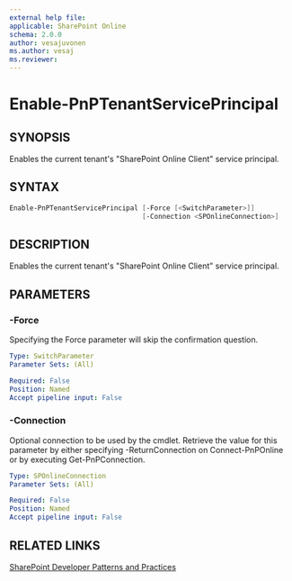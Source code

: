 ```yaml
---
external help file:
applicable: SharePoint Online
schema: 2.0.0
author: vesajuvonen
ms.author: vesaj
ms.reviewer:
---
```

# Enable-PnPTenantServicePrincipal

## SYNOPSIS
Enables the current tenant's "SharePoint Online Client" service principal.

## SYNTAX 

```powershell
Enable-PnPTenantServicePrincipal [-Force [<SwitchParameter>]]
                                 [-Connection <SPOnlineConnection>]
```

## DESCRIPTION
Enables the current tenant's "SharePoint Online Client" service principal.

## PARAMETERS

### -Force
Specifying the Force parameter will skip the confirmation question.

```yaml
Type: SwitchParameter
Parameter Sets: (All)

Required: False
Position: Named
Accept pipeline input: False
```

### -Connection
Optional connection to be used by the cmdlet. Retrieve the value for this parameter by either specifying -ReturnConnection on Connect-PnPOnline or by executing Get-PnPConnection.

```yaml
Type: SPOnlineConnection
Parameter Sets: (All)

Required: False
Position: Named
Accept pipeline input: False
```

## RELATED LINKS

[SharePoint Developer Patterns and Practices](https://aka.ms/sppnp)

